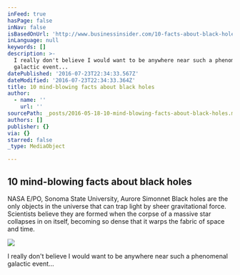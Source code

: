 ```yaml
---
inFeed: true
hasPage: false
inNav: false
isBasedOnUrl: 'http://www.businessinsider.com/10-facts-about-black-holes'
inLanguage: null
keywords: []
description: >-
  I really don't believe I would want to be anywhere near such a phenomenal
  galactic event...
datePublished: '2016-07-23T22:34:33.567Z'
dateModified: '2016-07-23T22:34:33.364Z'
title: 10 mind-blowing facts about black holes
author:
  - name: ''
    url: ''
sourcePath: _posts/2016-05-18-10-mind-blowing-facts-about-black-holes.md
authors: []
publisher: {}
via: {}
starred: false
_type: MediaObject

---
```

<article style=""><h1>10 mind-blowing facts about black holes</h1><p>NASA E/PO, Sonoma State University, Aurore Simonnet Black holes are the only objects in the universe that can trap light by sheer gravitational force. Scientists believe they are formed when the corpse of a massive star collapses in on itself, becoming so dense that it warps the fabric of space and time.</p><img src="https://s3-us-west-2.amazonaws.com/the-grid-img/p/222cd128c608054580910e4238f7ee32001dd344.jpg" /></article>

I really don't believe I would want to be anywhere near such a phenomenal galactic event...
